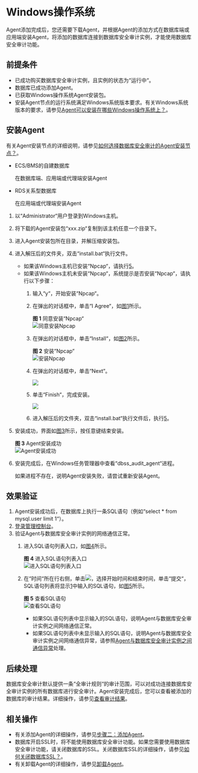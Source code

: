 # Windows操作系统<a name="ZH-CN_TOPIC_0208788570"></a>

Agent添加完成后，您还需要下载Agent，并根据Agent的添加方式在数据库端或应用端安装Agent，将添加的数据库连接到数据库安全审计实例，才能使用数据库安全审计功能。

## 前提条件<a name="section070891116319"></a>

-   已成功购买数据库安全审计实例，且实例的状态为“运行中“。
-   数据库已成功添加Agent。
-   已获取Windows操作系统Agent安装包。
-   安装Agent节点的运行系统满足Windows系统版本要求。有关Windows系统版本的要求，请参见[Agent可以安装在哪些Windows操作系统上？](https://support.huaweicloud.com/dbss_faq/dbss_01_0318.html)。

## 安装Agent<a name="section1410916716365"></a>

有关Agent安装节点的详细说明，请参见[如何选择数据库安全审计的Agent安装节点？](https://support.huaweicloud.com/dbss_faq/dbss_01_0282.html)。

-   ECS/BMS的自建数据库

    在数据库端、应用端或代理端安装Agent

-   RDS关系型数据库

    在应用端或代理端安装Agent


1.  以“Administrator“用户登录到Windows主机。
2.  将下载的Agent安装包“xxx.zip“复制到该主机任意一个目录下。
3.  进入Agent安装包所在目录，并解压缩安装包。
4.  进入解压后的文件夹，双击“install.bat“执行文件。
    -   如果该Windows主机已安装“Npcap“，请执行[5](#li7837349132514)。
    -   如果该Windows主机未安装“Npcap“，系统提示是否安装“Npcap“，请执行以下步骤：
        1.  输入“y“，开始安装“Npcap“。
        2.  在弹出的对话框中，单击“I Agree“，如[图1](#fig6281112407)所示。

            **图 1**  同意安装“Npcap“<a name="fig6281112407"></a>  
            ![](figures/同意安装Npcap.png "同意安装Npcap")

        3.  在弹出的对话框中，单击“Install“，如[图2](#fig113151344144114)所示。

            **图 2**  安装“Npcap“<a name="fig113151344144114"></a>  
            ![](figures/安装Npcap.png "安装Npcap")

        4.  在弹出的对话框中，单击“Next“。

            ![](figures/安装NPCAP-02.png)

        5.  单击“Finish“，完成安装。

            ![](figures/NPCAP安装完成.png)

        6.  进入解压后的文件夹，双击“install.bat“执行文件后，执行[5](#li7837349132514)。

5.  <a name="li7837349132514"></a>安装成功，界面如[图3](#fig1160640132710)所示，按任意键结束安装。

    **图 3**  Agent安装成功<a name="fig1160640132710"></a>  
    ![](figures/Agent安装成功.png "Agent安装成功")

6.  安装完成后，在Windows任务管理器中查看“dbss\_audit\_agent“进程。

    如果进程不存在，说明Agent安装失败，请尝试重新安装Agent。


## 效果验证<a name="section11138753619"></a>

1.  <a name="zh-cn_topic_0174227115_li0294761612"></a>Agent安装成功后，在数据库上执行一条SQL语句（例如“select \* from mysql.user limit 1“）。
2.  [登录管理控制台](https://console.huaweicloud.com/)。
3.  验证Agent与数据库安全审计实例的网络通信正常。
    1.  进入SQL语句列表入口，如[图4](#zh-cn_topic_0174227115_fig1489915095118)所示。

        **图 4**  进入SQL语句列表入口<a name="zh-cn_topic_0174227115_fig1489915095118"></a>  
        ![](figures/进入SQL语句列表入口.png "进入SQL语句列表入口")

    2.  在“时间“所在行右侧，单击![](figures/日历.png)，选择开始时间和结束时间，单击“提交“，SQL语句列表将显示[1](#zh-cn_topic_0174227115_li0294761612)中输入的SQL语句，如[图5](#zh-cn_topic_0174227115_fig8994029155516)所示。

        **图 5**  查看SQL语句<a name="zh-cn_topic_0174227115_fig8994029155516"></a>  
        ![](figures/查看SQL语句.png "查看SQL语句")

        -   如果SQL语句列表中显示输入的SQL语句，说明Agent与数据库安全审计实例之间网络通信正常。
        -   如果SQL语句列表中未显示输入的SQL语句，说明Agent与数据库安全审计实例之间网络通信异常，请参照[Agent与数据库安全审计实例之间通信异常](Agent与数据库安全审计实例之间通信异常.md)处理。



## 后续处理<a name="section11581123681920"></a>

数据库安全审计默认提供一条“全审计规则“的审计范围，可以对成功连接数据库安全审计实例的所有数据库进行安全审计。Agent安装完成后，您可以查看被添加的数据库的审计结果。详细操作，请参见[查看审计结果](查看审计总览信息.md)。

## 相关操作<a name="section3657198173220"></a>

-   有关添加Agent的详细操作，请参见[步骤二：添加Agent](步骤二-添加Agent.md)。
-   数据库开启SSL时，将不能使用数据库安全审计功能。如果您需要使用数据库安全审计功能，请关闭数据库的SSL。关闭数据库SSL的详细操作，请参见[如何关闭数据库SSL？](https://support.huaweicloud.com/dbss_faq/dbss_01_0283.html)。
-   有关卸载Agent的详细操作，请参见[卸载Agent](卸载Agent.md)。

